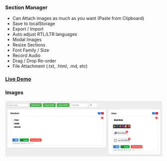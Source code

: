 ### Section Manager
- Can Attach images as much as you want (Paste from Clipboard)
- Save to localStorage
- Export / Import
- Auto adjust RTL/LTR languages
- Modal Images
- Resize Sections
- Font Family / Size
- Record Audio
- Drag / Drop Re-order
- File Attachment (.txt, .html, .md, etc)

### [Live Demo](https://ixjb94.github.io/section-manager/)

### Images
![Image](https://raw.githubusercontent.com/ixjb94/section-manager/master/img8.png "Image")